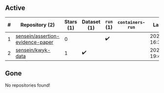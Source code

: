 ## Active
| # | Repository (2) | Stars (1) | Dataset (1) | `run` (1) | `containers-run` | Last Modified |
| --- | --- | --- | --- | --- | --- | --- |
| 1 | [sensein/assertion-evidence-paper](https://github.com/sensein/assertion-evidence-paper) | 0 |  | :heavy_check_mark: |  | 2025-02-16 16:36:04+00:00 |
| 2 | [sensein/kwyk-data](https://github.com/sensein/kwyk-data) | 1 | :heavy_check_mark: |  |  | 2022-01-27 19:46:34+00:00 |

## Gone
No repositories found!
